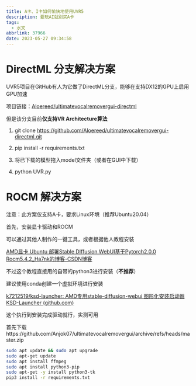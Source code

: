 ```yaml
---
title: A卡、I卡如何愉快地使用UVR5
description: 要玩AI就别买A卡
tags:
  - 水文
abbrlink: 37966
date: 2023-05-27 09:34:58
---
```


# DirectML 分支解决方案

UVR5项目在GitHub有人为它做了DirectML分支，能够在支持DX12的GPU上启用GPU加速

项目链接：[Aloereed/ultimatevocalremovergui-directml](https://github.com/Aloereed/ultimatevocalremovergui-directml)

但是该分支目前**仅支持VR Architecture算法**

1. git clone https://github.com/Aloereed/ultimatevocalremovergui-directml.git

2. pip install -r requirements.txt

3. 将已下载的模型拖入model文件夹（或者在GUI中下载）

4. python UVR.py

   

# ROCM 解决方案

注意：此方案仅支持A卡，要求Linux环境（推荐Ubuntu20.04）

首先，安装显卡驱动和ROCM

可以通过其他人制作的一键工具，或者根据他人教程安装

[AMD显卡 Ubuntu 部署Stable DIffusion WebUI基于Pytorch2.0.0 Rocm5.4.2_Ha7nk的博客-CSDN博客](https://blog.csdn.net/u011450629/article/details/129793402)

不过这个教程直接用的自带的python3进行安装（**不推荐**）

建议使用conda创建一个虚拟环境进行安装

[k7212519/ksd-launcher: AMD专用stable-diffusion-webui 图形化安装启动器 KSD-Launcher (github.com)](https://github.com/k7212519/ksd-launcher)

这个执行到安装完成驱动就行，实测可用

首先下载https://github.com/Anjok07/ultimatevocalremovergui/archive/refs/heads/master.zip

```bash
sudo apt update && sudo apt upgrade
sudo apt-get update
sudo apt install ffmpeg
sudo apt install python3-pip
sudo apt-get -y install python3-tk
pip3 install -r requirements.txt
```



